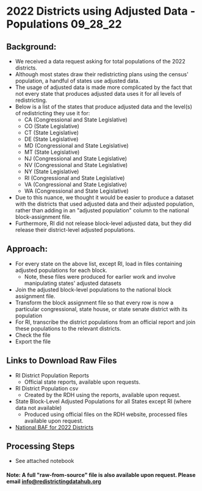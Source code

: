 # 2022 Districts using Adjusted Data - Populations 09_28_22

## Background:
- We received a data request asking for total populations of the 2022 districts.
- Although most states draw their redistricting plans using the census' population, a handful of states use adjusted data.
- The usage of adjusted data is made more complicated by the fact that not every state that produces adjusted data uses it for all levels of redistricting.
- Below is a list of the states that produce adjusted data and the level(s) of redistricting they use it for:
    - CA (Congressional and State Legislative)
    - CO (State Legislative)
    - CT (State Legislative)
    - DE (State Legislative)
    - MD (Congressional and State Legislative)
    - MT (State Legislative)
    - NJ (Congressional and State Legislative)
    - NV (Congressional and State Legislative)
    - NY (State Legislative)
    - RI (Congressional and State Legislative)
    - VA (Congressional and State Legislative)
    - WA (Congressional and State Legislative)
- Due to this nuance, we thought it would be easier to produce a dataset with the districts that used adjusted data and their adjusted population, rather than adding in an "adjusted population" column to the national block-assignment file.
- Furthermore, RI did not release block-level adjusted data, but they did release their district-level adjusted populations.

## Approach:
- For every state on the above list, except RI, load in files containing adjusted populations for each block.
  - Note, these files were produced for earlier work and involve manipulating states' adjusted datasets
- Join the adjusted block-level populations to the national block assignment file.
- Transform the block assignment file so that every row is now a particular congressional, state house, or state senate district with its population
- For RI, transcribe the district populations from an official report and join these populations to the relevant districts.
- Check the file
- Export the file   

## Links to Download Raw Files
- RI District Population Reports
  - Official state reports, available upon requests.   
- RI District Population csv
  - Created by the RDH using the reports, available upon request. 
- State Block-Level Adjusted Populations for all States except RI (where data not available)
  - Produced using official files on the RDH website, processed files available upon request.   
- [National BAF for 2022 Districts](https://redistrictingdatahub.org/dataset/national-block-assignment-file-for-2022-state-legislative-and-congressional-districts/)
    
## Processing Steps
- See attached notebook

#### Note: A full "raw-from-source" file is also available upon request. Please email info@redistrictingdatahub.org
